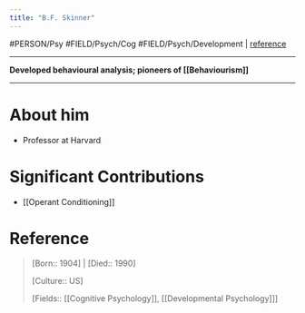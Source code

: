 ```yaml
---
title: "B.F. Skinner"
---
```



#PERSON/Psy #FIELD/Psych/Cog #FIELD/Psych/Development  | [reference](https://en.wikipedia.org/wiki/B._F._Skinner)

---
**Developed behavioural analysis; pioneers of [[Behaviourism]]**

---

# About him

- Professor at Harvard

# Significant Contributions

- [[Operant Conditioning]]

# Reference

 
> [Born:: 1904] | [Died:: 1990]
> 
> [Culture:: US]
> 
> [Fields:: [[Cognitive Psychology]], [[Developmental Psychology]]]